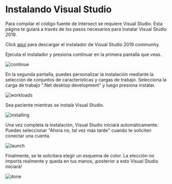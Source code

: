 # Instalando Visual Studio
Para compilar el código fuente de Intersect se requiere Visual Studio. Esta página te guiará a través de los pasos necesarios para instalar Visual Studio 2019.

Click [aquí](https://visualstudio.microsoft.com/thank-you-downloading-visual-studio/?sku=Community&rel=16) para descargar el instalador de Visual Studio 2019 community.

Ejecuta el instalador y presiona continuar en la primera pantalla que veas.

![continue](https://www.ascensiongamedev.com/resources/filehost/8dc7ac1502a38a3ab5617ce6db07e9d3.png)

En la segunda pantalla, puedes personalizar la instalación mediante la selección de conjuntos de características y cargas de trabajo. Selecciona la carga de trabajo ".Net desktop development" y luego presiona instalar.

![workloads](https://www.ascensiongamedev.com/resources/filehost/464204709f9d6c54efcf9d4714619ff1.png)

Sea paciente mientras se instala Visual Studio.

![installing](https://www.ascensiongamedev.com/resources/filehost/0be60717366bb02e418a807b7c60e1e6.png)

Una vez completa la instalación, Visual Studio iniciará automáticamente. Puedes seleccionar "Ahora no, tal vez más tarde" cuando te soliciten conectar una cuenta.

![launch](https://www.ascensiongamedev.com/resources/filehost/ef484164a37ce09d4bda7ad53071c0bc.png)

Finalmente, se te solicitara elegir un esquema de color. La elección no importa realmente y queda en tus manos, ¡posterior a esto Visual Studio iniciará!

![done](https://www.ascensiongamedev.com/resources/filehost/4368d4cf1fb180310599251345e6b68c.png)